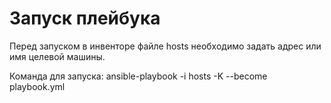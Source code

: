# Запуск плейбука
Перед запуском в инвенторе файле hosts необходимо задать адрес или имя целевой машины.

Команда для запуска:
ansible-playbook -i hosts -K --become playbook.yml
